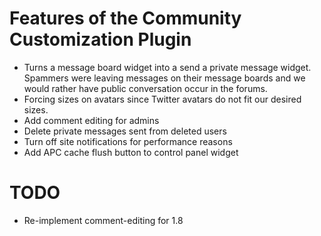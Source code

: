 Features of the Community Customization Plugin
==============================================

 * Turns a message board widget into a send a private message widget. Spammers
   were leaving messages on their message boards and we would rather have
   public conversation occur in the forums.
 * Forcing sizes on avatars since Twitter avatars do not fit our desired sizes.
 * Add comment editing for admins
 * Delete private messages sent from deleted users
 * Turn off site notifications for performance reasons
 * Add APC cache flush button to control panel widget

 
TODO
====
 * Re-implement comment-editing for 1.8